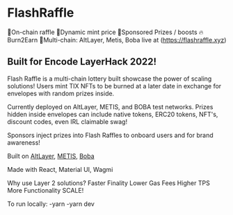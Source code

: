 # FlashRaffle
🎫On-chain raffle
🧨Dynamic mint price
🎁Sponsored Prizes / boosts
🔥Burn2Earn
🔗Multi-chain: AltLayer, Metis, Boba
live at (https://flashraffle.xyz)
## Built for Encode LayerHack 2022!
Flash Raffle is a multi-chain lottery built showcase the power of scaling solutions! Users mint TIX NFTs to be burned at a later date in exchange for envelopes with random prizes inside.

Currently deployed on AltLayer, METIS, and BOBA test networks.
Prizes hidden inside envelopes can include native tokens, ERC20 tokens, NFT's, discount codes, even IRL claimable swag!

Sponsors inject prizes into Flash Raffles to onboard users and for brand awareness!

Built on [AltLayer](https://altlayer.io), [METIS](https://metisdao.medium.com/), [Boba](https://boba.network)

Made with React, Material UI, Wagmi

Why use Layer 2 solutions?
Faster Finality
Lower Gas Fees
Higher TPS
More Functionality
SCALE!

To run locally: 
-yarn
-yarn dev
